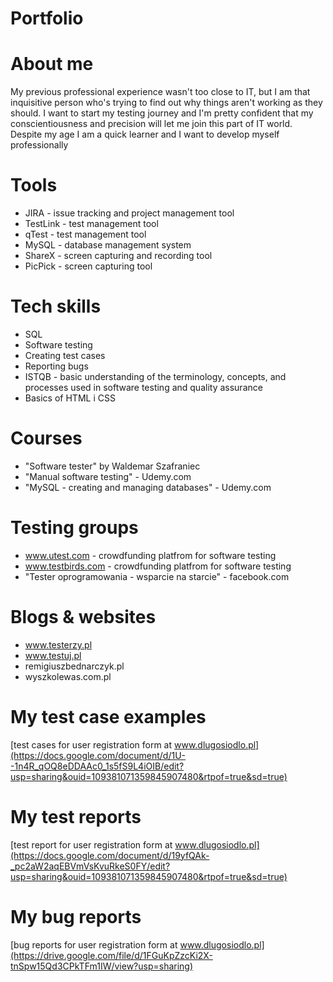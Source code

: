 # Portfolio

# About me

My previous professional experience wasn't too close to IT, but I am that inquisitive person who's trying to find out why things aren't working as they should. I want to start my testing journey and I'm pretty confident that my conscientiousness and precision will let me join this part of IT world. Despite my age I am a quick learner and I want to develop myself professionally

# Tools
* JIRA - issue tracking and project management tool
* TestLink - test management tool
* qTest - test management tool
* MySQL - database management system
* ShareX - screen capturing and recording tool
* PicPick - screen capturing tool

# Tech skills
* SQL
* Software testing
* Creating test cases
* Reporting bugs
* ISTQB - basic understanding of the terminology, concepts, and processes used in software testing and quality assurance
* Basics of HTML i CSS

# Courses
* "Software tester" by Waldemar Szafraniec
* "Manual software testing" - Udemy.com
* "MySQL - creating and managing databases" - Udemy.com

# Testing groups
* www.utest.com - crowdfunding platfrom for software testing
* www.testbirds.com - crowdfunding platfrom for software testing
* "Tester oprogramowania - wsparcie na starcie" - facebook.com

# Blogs & websites
* www.testerzy.pl
* www.testuj.pl
* remigiuszbednarczyk.pl
* wyszkolewas.com.pl

# My test case examples
[test cases for user registration form at www.dlugosiodlo.pl](https://docs.google.com/document/d/1U--1n4R_qOQ8eDDAAc0_1s5fS9L4iOIB/edit?usp=sharing&ouid=109381071359845907480&rtpof=true&sd=true)

# My test reports
[test report for user registration form at www.dlugosiodlo.pl](https://docs.google.com/document/d/19yfQAk-_pc2aW2aqEBVmVsKvuRkeS0FY/edit?usp=sharing&ouid=109381071359845907480&rtpof=true&sd=true)

# My bug reports
[bug reports for user registration form at www.dlugosiodlo.pl](https://drive.google.com/file/d/1FGuKpZzcKi2X-tnSpw15Qd3CPkTFm1IW/view?usp=sharing)
